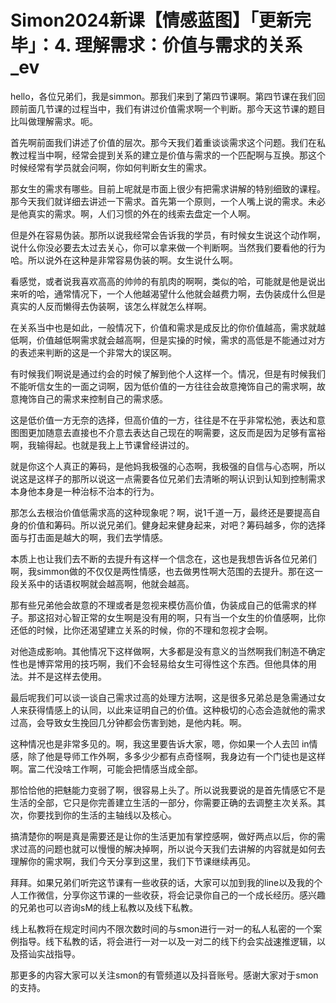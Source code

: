 # Simon2024新课【情感蓝图】「更新完毕」：4. 理解需求：价值与需求的关系_ev

hello，各位兄弟们，我是simmon。那我们来到了第四节课啊。第四节课在我们回顾前面几节课的过程当中，我们有讲过价值需求啊一个判断。那今天这节课的题目比叫做理解需求。呃。

首先啊前面我们讲述了价值的层次。那今天我们着重谈谈需求这个问题。我们在私教过程当中啊，经常会提到关系的建立是价值与需求的一个匹配啊与互换。那这个时候经常有学员就会问啊，你如何判断女生的需求。

那女生的需求有哪些。目前上呢就是市面上很少有把需求讲解的特别细致的课程。那今天我们就详细去讲述一下需求。首先第一个原则，一个人嘴上说的需求。未必是他真实的需求。啊，人们习惯的外在的线索去盘定一个人啊。

但是外在容易伪装。那所以说我经常会告诉我的学员，有时候女生说这个动作啊，说什么你没必要去太过去关心，你可以拿来做一个判断啊。当然我们要看他的行为哈。所以说外在这种是非常容易伪装的啊。女生说什么啊。

看感觉，或者说我喜欢高高的帅帅的有肌肉的啊啊，类似的哈，可能就是他是说出来听的哈，通常情况下，一个人他越渴望什么他就会越费力啊，去伪装成什么但是真实的人反而懒得去伪装啊，该怎么样就怎么样啊。

在关系当中也是如此，一般情况下，价值和需求是成反比的你价值越高，需求就越低啊，价值越低啊需求就会越高啊，但是实操的时候，需求的高低是不能通过对方的表述来判断的这是一个非常大的误区啊。

有时候我们啊说是通过约会的时候了解到他个人这样一个。情况，但是有时候我们不能听信女生的一面之词啊，因为低价值的一方往往会故意掩饰自己的需求啊，故意掩饰自己的需求来控制自己的需求感。

这是低价值一方无奈的选择，但高价值的一方，往往是不在乎非常松弛，表达和意图图更加随意去直接也不介意去表达自己现在的啊需要，这反而是因为足够有富裕啊，我输得起。也就是我上上节课曾经讲过的。

就是你这个人真正的筹码，是他妈我极强的心态啊，我极强的自信与心态啊，所以说这是这样子的那所以说这一点需要各位兄弟们去清晰的啊认识到认知到控制需求本身他本身是一种治标不治本的行为。

那怎么去根治价值低需求高的这种现象呢？啊，说1千道一万，最终还是要提高自身的价值和筹码。所以说兄弟们。健身起来健身起来，对吧？筹码越多，你的选择面与打击面是越大的啊，我们去学情感。

本质上也让我们去不断的去提升有这样一个信念在，这也是我想告诉各位兄弟们啊，我simmon做的不仅仅是两性情感，也去做男性啊大范围的去提升。那在这一段关系中的话语权啊就会越高啊，他就会越高。

那有些兄弟他会故意的不理或者是忽视来模仿高价值，伪装成自己的低需求的样子。那这招对心智正常的女生啊是没有用的啊，只有当一个女生的价值感啊，比你还低的时候，比你还渴望建立关系的时候，你的不理和忽视才会啊。

对他造成影响。其他情况下这样做啊，大多都是没有意义的当然啊我们制造不确定性也是博弈常用的技巧啊，我们不会轻易给女生可得性这个东西。但他具体的用法。并不是这样去使用。

最后呢我们可以谈一谈自己需求过高的处理方法啊，这是很多兄弟总是急需通过女人来获得情感上的认同，以此来证明自己的价值。这种极切的心态会造就他的需求过高，会导致女生挽回几分钟都会伤害到她，是他内耗。啊。

这种情况也是非常多见的。啊，我这里要告诉大家，嗯，你如果一个人去凹 in情感，除了他是导师工作外啊，多多少少都有点奇怪啊，我身边有一个门徒也是这样啊。富二代没啥工作啊，可能会把情感当成全部。

那恰恰他的把魅能力变弱了啊，很容易上头了。所以说我要说的是首先情感它不是生活的全部，它只是你完善建立生活的一部分，你需要正确的去调整主次关系。其次，你要找到你的生活的主轴线以及核心。

搞清楚你的啊是真是需要还是让你的生活更加有掌控感啊，做好两点以后，你的需求过高的问题也就可以慢慢的解决掉啊，所以说今天我们去讲解的内容就是如何去理解你的需求啊，我们今天分享到这里，我们下节课继续再见。

拜拜。如果兄弟们听完这节课有一些收获的话，大家可以加到我的line以及我的个人工作微信，分享你这节课的一些收获，将会记录你自己的一个成长经历。感兴趣的兄弟也可以咨询sM的线上私教以及线下私教。

线上私教将在规定时间内不限次数时间的与smon进行一对一的私人私密的一个案例指导。线下私教的话，将会进行一对一以及一对二的线下约会实战速推逻辑，以及搭讪实战指导。

那更多的内容大家可以关注smon的有管频道以及抖音账号。感谢大家对于smon的支持。